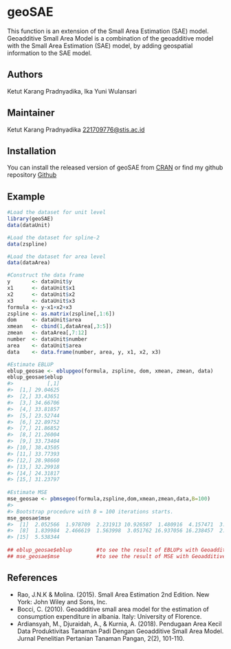 
<!-- README.md is generated from README.Rmd. Please edit that file -->

# geoSAE

<!-- badges: start -->
<!-- badges: end -->

This function is an extension of the Small Area Estimation (SAE) model.
Geoadditive Small Area Model is a combination of the geoadditive model
with the Small Area Estimation (SAE) model, by adding geospatial
information to the SAE model.

## Authors

Ketut Karang Pradnyadika, Ika Yuni Wulansari

## Maintainer

Ketut Karang Pradnyadika <221709776@stis.ac.id>

## Installation

You can install the released version of geoSAE from
[CRAN](https://CRAN.R-project.org) or find my github repository
[Github](https://github.com/ketutdika)

## Example

``` r
#Load the dataset for unit level
library(geoSAE)
data(dataUnit)

#Load the dataset for spline-2
data(zspline)

#Load the dataset for area level
data(dataArea)

#Construct the data frame
y       <- dataUnit$y
x1      <- dataUnit$x1
x2      <- dataUnit$x2
x3      <- dataUnit$x3
formula <- y~x1+x2+x3
zspline <- as.matrix(zspline[,1:6])
dom     <- dataUnit$area
xmean   <- cbind(1,dataArea[,3:5])
zmean   <- dataArea[,7:12]
number  <- dataUnit$number
area    <- dataUnit$area
data    <- data.frame(number, area, y, x1, x2, x3)

#Estimate EBLUP
eblup_geosae <- eblupgeo(formula, zspline, dom, xmean, zmean, data)
eblup_geosae$eblup
#>           [,1]
#>  [1,] 29.04625
#>  [2,] 33.43651
#>  [3,] 34.66706
#>  [4,] 33.81857
#>  [5,] 23.52744
#>  [6,] 22.89752
#>  [7,] 21.86852
#>  [8,] 21.26004
#>  [9,] 33.73404
#> [10,] 38.43505
#> [11,] 33.77393
#> [12,] 28.98660
#> [13,] 32.29918
#> [14,] 24.31817
#> [15,] 31.23797
 
#Estimate MSE
mse_geosae <- pbmsegeo(formula,zspline,dom,xmean,zmean,data,B=100)
#> 
#> Bootstrap procedure with B = 100 iterations starts.
mse_geosae$mse
#>  [1]  2.052566  1.978709  2.231913 10.926587  1.480916  4.157471  3.172412
#>  [8]  1.839984  2.466619  1.563998  3.051762 16.937056 16.238457  2.648152
#> [15]  5.538344
 
## eblup_geosae$eblup        #to see the result of EBLUPs with Geoadditive Small Area Model each area
## mse_geosae$mse            #to see the result of MSE with Geoadditive Small Area Model each area
```

## References

-   Rao, J.N.K & Molina. (2015). Small Area Estimation 2nd Edition. New
    York: John Wiley and Sons, Inc.
-   Bocci, C. (2010). Geoadditive small area model for the estimation of
    consumption expenditure in albania. Italy: University of Florence.
-   Ardiansyah, M., Djuraidah, A., & Kurnia, A. (2018). Pendugaan Area
    Kecil Data Produktivitas Tanaman Padi Dengan Geoadditive Small Area
    Model. Jurnal Penelitian Pertanian Tanaman Pangan, 2(2), 101-110.
